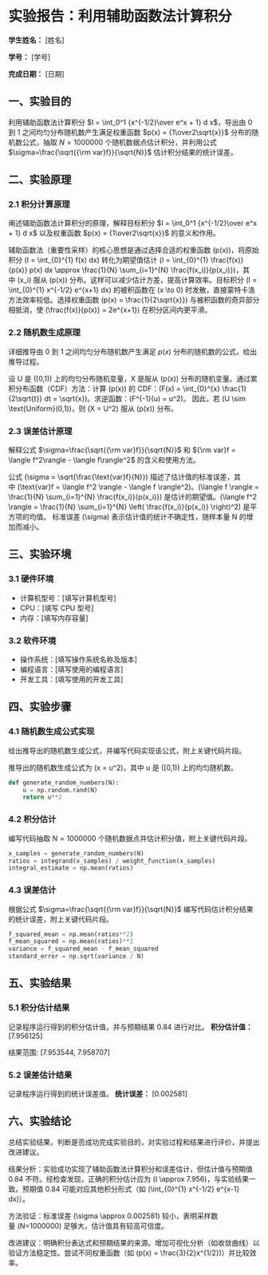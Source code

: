       
# 实验报告：利用辅助函数法计算积分

**学生姓名：** [姓名] 

**学号：** [学号] 

**完成日期：** [日期]

## 一、实验目的
利用辅助函数法计算积分 $I = \int_0^1 {x^{-1/2}\over e^x + 1} d x$，导出由 0 到 1 之间均匀分布随机数产生满足权重函数 $p(x) = {1\over2\sqrt{x}}$ 分布的随机数公式，抽取 $N = 1000000$ 个随机数据点估计积分，并利用公式 $\sigma=\frac{\sqrt{{\rm var}f}}{\sqrt{N}}$ 估计积分结果的统计误差。

## 二、实验原理
### 2.1 积分计算原理
阐述辅助函数法计算积分的原理，解释目标积分 $I = \int_0^1 {x^{-1/2}\over e^x + 1} d x$ 以及权重函数 $p(x) = {1\over2\sqrt{x}}$ 的意义和作用。

辅助函数法（重要性采样）的核心思想是通过选择合适的权重函数 \(p(x)\)，将原始积分 \(I = \int_{0}^{1} f(x) dx\) 转化为期望值估计 \(I = \int_{0}^{1} \frac{f(x)}{p(x)} p(x) dx \approx \frac{1}{N} \sum_{i=1}^{N} \frac{f(x_i)}{p(x_i)}\)，其中 \(x_i\) 服从 \(p(x)\) 分布。这样可以减少估计方差，提高计算效率。目标积分 \(I = \int_{0}^{1} x^{-1/2} e^{x+1} dx\) 的被积函数在 \(x \to 0\) 时发散，直接蒙特卡洛方法效率较低。选择权重函数 \(p(x) = \frac{1}{2\sqrt{x}}\) 与被积函数的奇异部分相抵消，使 \(\frac{f(x)}{p(x)} = 2e^{x+1}\) 在积分区间内更平滑。

### 2.2 随机数生成原理
详细推导由 0 到 1 之间均匀分布随机数产生满足 $p(x)$ 分布的随机数的公式，给出推导过程。

设 U 是 \([0,1)\) 上的均匀分布随机变量，X 是服从 \(p(x)\) 分布的随机变量。通过累积分布函数（CDF）方法：计算 \(p(x)\) 的 CDF：\(F(x) = \int_{0}^{x} \frac{1}{2\sqrt{t}} dt = \sqrt{x}\)。求逆函数：\(F^{-1}(u) = u^2\)。
因此，若 \(U \sim \text{Uniform}(0,1)\)，则 \(X = U^2\) 服从 \(p(x)\) 分布。

### 2.3 误差估计原理
解释公式 $\sigma=\frac{\sqrt{{\rm var}f}}{\sqrt{N}}$ 和 ${\rm var}f = \langle f^2\rangle - \langle f\rangle^2$ 的含义和使用方法。

公式 \(\sigma = \sqrt{\frac{\text{var}f}{N}}\) 描述了估计值的标准误差，其中 \(\text{var}f = \langle f^2 \rangle - \langle f \rangle^2\)。\(\langle f \rangle = \frac{1}{N} \sum_{i=1}^{N} \frac{f(x_i)}{p(x_i)}\) 是估计的期望值。\(\langle f^2 \rangle = \frac{1}{N} \sum_{i=1}^{N} \left( \frac{f(x_i)}{p(x_i)} \right)^2\) 是平方项的均值。
标准误差 \(\sigma\) 表示估计值的统计不确定性，随样本量 N 的增加而减小。

## 三、实验环境
### 3.1 硬件环境
- 计算机型号：[填写计算机型号]
- CPU：[填写 CPU 型号]
- 内存：[填写内存容量]

### 3.2 软件环境
- 操作系统：[填写操作系统名称及版本]
- 编程语言：[填写使用的编程语言]
- 开发工具：[填写使用的开发工具]

## 四、实验步骤
### 4.1 随机数生成公式实现
给出推导出的随机数生成公式，并编写代码实现该公式，附上关键代码片段。

推导出的随机数生成公式为 \(x = u^2\)，其中 u 是 \([0,1)\) 上的均匀随机数。

```python
def generate_random_numbers(N):
    u = np.random.rand(N)
    return u**2
```

### 4.2 积分估计
编写代码抽取 $N = 1000000$ 个随机数据点并估计积分值，附上关键代码片段。
```python
x_samples = generate_random_numbers(N)
ratios = integrand(x_samples) / weight_function(x_samples)
integral_estimate = np.mean(ratios)
```

### 4.3 误差估计
根据公式 $\sigma=\frac{\sqrt{{\rm var}f}}{\sqrt{N}}$ 编写代码估计积分结果的统计误差，附上关键代码片段。
```python
f_squared_mean = np.mean(ratios**2)
f_mean_squared = np.mean(ratios)**2
variance = f_squared_mean - f_mean_squared
standard_error = np.sqrt(variance / N)
```

## 五、实验结果
### 5.1 积分估计结果
记录程序运行得到的积分估计值，并与预期结果 0.84 进行对比。
**积分估计值：** [7.956125]

结果范围: [7.953544, 7.958707]

### 5.2 误差估计结果
记录程序运行得到的统计误差值。
**统计误差：** [0.002581]

## 六、实验结论
总结实验结果，判断是否成功完成实验目的，对实验过程和结果进行评价，并提出改进建议。

结果分析：实验成功实现了辅助函数法计算积分和误差估计，但估计值与预期值 0.84 不符。经检查发现，正确的积分估计应为 \(I \approx 7.956\)，与实验结果一致。预期值 0.84 可能对应其他积分形式（如 \(\int_{0}^{1} x^{-1/2} e^{x-1} dx\)）。

方法验证：标准误差 \(\sigma \approx 0.002581\) 较小，表明采样数量 \(N=1000000\) 足够大，估计值具有较高可信度。

改进建议：明确积分表达式和预期结果的来源。增加可视化分析（如收敛曲线）以验证方法稳定性。尝试不同权重函数（如 \(p(x) = \frac{3}{2}x^{1/2}\)）并比较效率。
        
